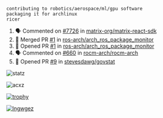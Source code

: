 ```
contributing to robotics/aerospace/ml/gpu software
packaging it for archlinux
ricer
```

<!--START_SECTION:activity-->
1. 🗣 Commented on [#7726](https://github.com/matrix-org/matrix-react-sdk/issues/7726) in [matrix-org/matrix-react-sdk](https://github.com/matrix-org/matrix-react-sdk)
2. 🎉 Merged PR [#1](https://github.com/ros-arch/arch_ros_package_monitor/pull/1) in [ros-arch/arch_ros_package_monitor](https://github.com/ros-arch/arch_ros_package_monitor)
3. 💪 Opened PR [#1](https://github.com/ros-arch/arch_ros_package_monitor/pull/1) in [ros-arch/arch_ros_package_monitor](https://github.com/ros-arch/arch_ros_package_monitor)
4. 🗣 Commented on [#660](https://github.com/rocm-arch/rocm-arch/issues/660) in [rocm-arch/rocm-arch](https://github.com/rocm-arch/rocm-arch)
5. 💪 Opened PR [#9](https://github.com/stevesdawg/govstat/pull/9) in [stevesdawg/govstat](https://github.com/stevesdawg/govstat)
<!--END_SECTION:activity-->


![statz](https://github-readme-stats.vercel.app/api?username=acxz&include_all_commits=true&show_icons=true)

<p><img align="center" src="https://github-readme-streak-stats.herokuapp.com/?user=acxz&" alt="acxz" /></p>

[![trophy](https://github-profile-trophy.vercel.app/?username=acxz)](https://github.com/ryo-ma/github-profile-trophy)

[![lngwgez](https://github-readme-stats.vercel.app/api/top-langs/?username=acxz&layout=compact)](https://github.com/acxz/github-readme-stats)
